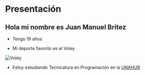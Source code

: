 # Presentación 

## Hola mi nombre es **Juan Manuel Britez**

* Tengo 19 años

* Mi deporte favorito es el Voley

![Voley](https://pin.it/3D5Ur85)

* Estoy estudiando Tecnicatura en Programación en la 
[UNAHUR](https://unahur.edu.ar/)
